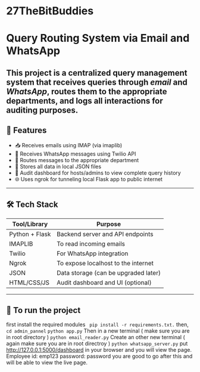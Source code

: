 # 27TheBitBuddies

# Query Routing System via Email and WhatsApp

This project is a centralized query management system that receives queries through *email* and *WhatsApp*, routes them to the appropriate departments, and logs all interactions for auditing purposes.
---
## 🚀 Features
- 📥 Receives emails using IMAP (via imaplib)
- 💬 Receives WhatsApp messages using Twilio API
- 📨 Routes messages to the appropriate department
- 📁 Stores all data in local JSON files
- 🧾 Audit dashboard for hosts/admins to view complete query history
- 🌐 Uses ngrok for tunneling local Flask app to public internet
---
## 🛠 Tech Stack

| Tool/Library   | Purpose                                 |
|----------------|-----------------------------------------|
| Python + Flask | Backend server and API endpoints        |
| IMAPLIB        | To read incoming emails                 |
| Twilio         | For WhatsApp integration                |
| Ngrok          | To expose localhost to the internet     |
| JSON           | Data storage (can be upgraded later)    |
| HTML/CSS/JS    | Audit dashboard and UI (optional)       |

---
## 🚀 To run the project 
first install the required modules
` pip install -r requirements.txt.`
then,
`cd admin_pannel`
`python app.py`
Then in a new terminal ( make sure you are in root directory )
`python email_reader.py`
Create an other new terminal ( again make sure you are in root directroy )
`python whatsapp_server.py`
put http://127.0.0.1:5000/dashboard in your browser and you will view the page.
Employee id: emp123
password: password
you are good to go after this and will be able to view the live page.
